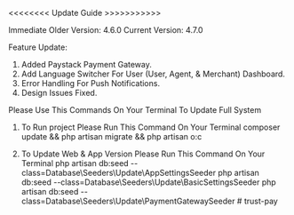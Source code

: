 <<<<<<<< Update Guide >>>>>>>>>>>

Immediate Older Version: 4.6.0
Current Version: 4.7.0

Feature Update:
1. Added Paystack Payment Gateway.
2. Add Language Switcher For User (User, Agent, & Merchant) Dashboard.
3. Error Handling For Push Notifications.
4. Design Issues Fixed.

Please Use This Commands On Your Terminal To Update Full System
1. To Run project Please Run This Command On Your Terminal
    composer update && php artisan migrate && php artisan o:c

2. To Update Web & App Version Please Run This Command On Your Terminal
    php artisan db:seed --class=Database\\Seeders\\Update\\AppSettingsSeeder
    php artisan db:seed --class=Database\\Seeders\\Update\\BasicSettingsSeeder
    php artisan db:seed --class=Database\\Seeders\\Update\\PaymentGatewaySeeder
#   t r u s t - p a y  
 